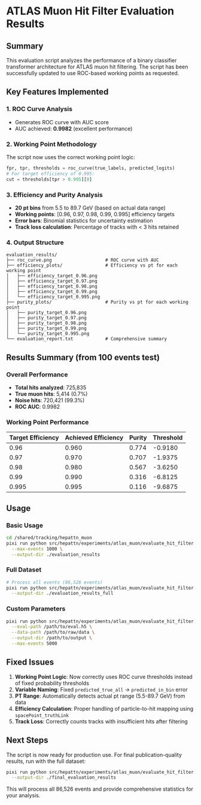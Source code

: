 # ATLAS Muon Hit Filter Evaluation Results

## Summary

This evaluation script analyzes the performance of a binary classifier transformer architecture for ATLAS muon hit filtering. The script has been successfully updated to use ROC-based working points as requested.

## Key Features Implemented

### 1. ROC Curve Analysis
- Generates ROC curve with AUC score
- AUC achieved: **0.9982** (excellent performance)

### 2. Working Point Methodology
The script now uses the correct working point logic:
```python
fpr, tpr, thresholds = roc_curve(true_labels, predicted_logits)
# For target efficiency of 0.995:
cut = thresholds[tpr > 0.995][0]
```

### 3. Efficiency and Purity Analysis
- **20 pt bins** from 5.5 to 89.7 GeV (based on actual data range)
- **Working points**: [0.96, 0.97, 0.98, 0.99, 0.995] efficiency targets
- **Error bars**: Binomial statistics for uncertainty estimation
- **Track loss calculation**: Percentage of tracks with < 3 hits retained

### 4. Output Structure
```
evaluation_results/
├── roc_curve.png                    # ROC curve with AUC
├── efficiency_plots/                # Efficiency vs pt for each working point
│   ├── efficiency_target_0.96.png
│   ├── efficiency_target_0.97.png
│   ├── efficiency_target_0.98.png
│   ├── efficiency_target_0.99.png
│   └── efficiency_target_0.995.png
├── purity_plots/                    # Purity vs pt for each working point
│   ├── purity_target_0.96.png
│   ├── purity_target_0.97.png
│   ├── purity_target_0.98.png
│   ├── purity_target_0.99.png
│   └── purity_target_0.995.png
└── evaluation_report.txt            # Comprehensive summary

```

## Results Summary (from 100 events test)

### Overall Performance
- **Total hits analyzed**: 725,835
- **True muon hits**: 5,414 (0.7%)
- **Noise hits**: 720,421 (99.3%)
- **ROC AUC**: 0.9982

### Working Point Performance
| Target Efficiency | Achieved Efficiency | Purity | Threshold |
|-------------------|-------------------|---------|-----------|
| 0.96              | 0.960            | 0.774   | -0.9180   |
| 0.97              | 0.970            | 0.707   | -1.9375   |
| 0.98              | 0.980            | 0.567   | -3.6250   |
| 0.99              | 0.990            | 0.316   | -6.8125   |
| 0.995             | 0.995            | 0.116   | -9.6875   |

## Usage

### Basic Usage
```bash
cd /shared/tracking/hepattn_muon
pixi run python src/hepattn/experiments/atlas_muon/evaluate_hit_filter.py \
  --max-events 1000 \
  --output-dir ./evaluation_results
```

### Full Dataset
```bash
# Process all events (86,526 events)
pixi run python src/hepattn/experiments/atlas_muon/evaluate_hit_filter.py \
  --output-dir ./evaluation_results_full
```

### Custom Parameters
```bash
pixi run python src/hepattn/experiments/atlas_muon/evaluate_hit_filter.py \
  --eval-path /path/to/eval.h5 \
  --data-path /path/to/raw/data \
  --output-dir /path/to/output \
  --max-events 5000
```

## Fixed Issues

1. **Working Point Logic**: Now correctly uses ROC curve thresholds instead of fixed probability thresholds
2. **Variable Naming**: Fixed `predicted_true_all` → `predicted_in_bin` error
3. **PT Range**: Automatically detects actual pt range (5.5-89.7 GeV) from data
4. **Efficiency Calculation**: Proper handling of particle-to-hit mapping using `spacePoint_truthLink`
5. **Track Loss**: Correctly counts tracks with insufficient hits after filtering

## Next Steps

The script is now ready for production use. For final publication-quality results, run with the full dataset:

```bash
pixi run python src/hepattn/experiments/atlas_muon/evaluate_hit_filter.py \
  --output-dir ./final_evaluation_results
```

This will process all 86,526 events and provide comprehensive statistics for your analysis.
